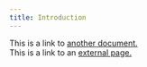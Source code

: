 ```yaml
---
title: Introduction
---
```


This is a link to [another document.](doc3.md)  
This is a link to an [external page.](http://www.example.com)

